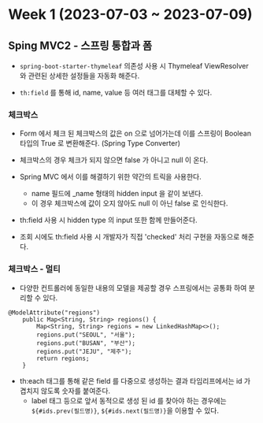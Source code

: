 # Week 1 (2023-07-03 ~ 2023-07-09)

## Sping MVC2 - 스프링 통합과 폼
- `spring-boot-starter-thymeleaf` 의존성 사용 시 Thymeleaf ViewResolver 와 관련된 상세한 설정들을 자동화 해준다.

- `th:field` 를 통해 id, name, value 등 여러 태그를 대체할 수 있다.

### 체크박스
- Form 에서 체크 된 체크박스의 값은 on 으로 넘어가는데 이를 스프링이 Boolean 타입의 True 로 변환해준다. (Spring Type Converter)
- 체크박스의 경우 체크가 되지 않으면 false 가 아니고 null 이 온다.
- Spring MVC 에서 이를 해결하기 위한 약간의 트릭을 사용한다.
    - name 필드에 _name 형태의 hidden input 을 같이 보낸다.
    - 이 경우 체크박스에 값이 오지 않아도 null 이 아닌 false 로 인식한다.

- th:field 사용 시 hidden type 의 input 또한 함께 만들어준다.
- 조회 시에도 th:field 사용 시 개발자가 직접 'checked' 처리 구현을 자동으로 해준다.

### 체크박스 - 멀티
- 다양한 컨트롤러에 동일한 내용의 모델을 제공할 경우 스프링에서는 공통화 하여 분리할 수 있다.
```
@ModelAttribute("regions")
    public Map<String, String> regions() {
        Map<String, String> regions = new LinkedHashMap<>();    
        regions.put("SEOUL", "서울");
        regions.put("BUSAN", "부산");
        regions.put("JEJU", "제주");
        return regions;
    }
```
- th:each 태그를 통해 같은 field 를 다중으로 생성하는 결과 타임리프에서는 id 가 겹치지 않도록 숫자를 붙여준다.
    - label 태그 등으로 앞서 동적으로 생성 된 id 를 찾아야 하는 경우에는 `${#ids.prev(필드명)}`, `${#ids.next(필드명)}`을 이용할 수 있다.


